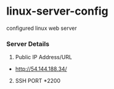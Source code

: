 # linux-server-config
configured linux  web server

### Server Details
1. Public IP Address/URL
  * http://54.144.188.34/
2. SSH PORT
  *2200

